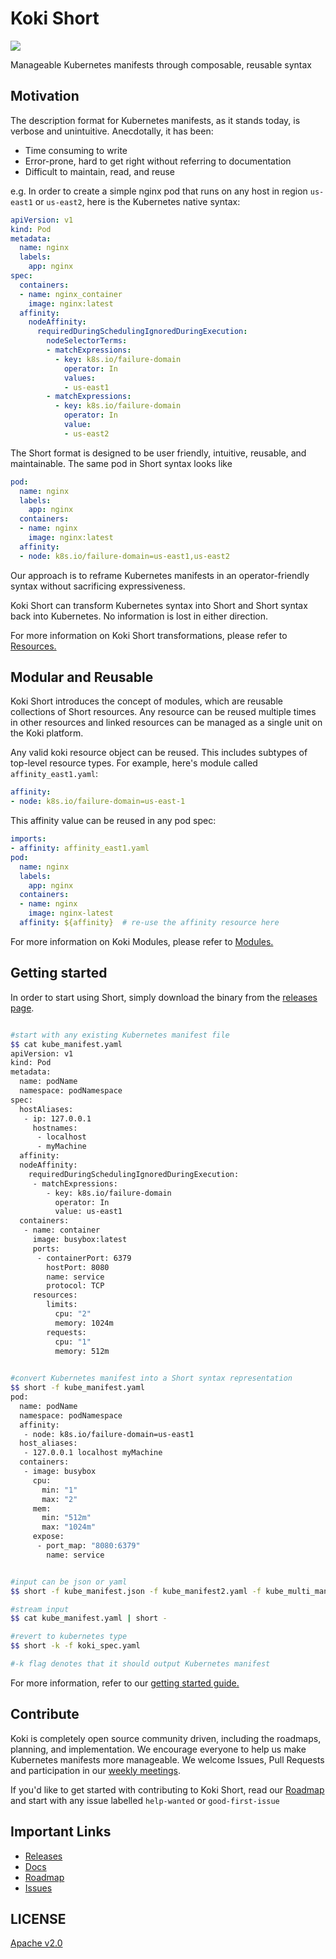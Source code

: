 # Koki Short

<img src="https://codebuild.us-east-1.amazonaws.com/badges?uuid=eyJlbmNyeXB0ZWREYXRhIjoiaFdaQUJleFNQRkI3NXdKcllWSVJ0THREYkl2WEJBTkZCRkhrWERoeUYxbjFsUTZNSEZ4WGxWZnNmcWxvenlMallELytyNTI0VSsxZ0JEV3FrOS9JYzVzPSIsIml2UGFyYW1ldGVyU3BlYyI6InFKYXBITkJ0Z3NsTkhWN0UiLCJtYXRlcmlhbFNldFNlcmlhbCI6MX0%3D&branch=master"/>

Manageable Kubernetes manifests through composable, reusable syntax

## Motivation
The description format for Kubernetes manifests, as it stands today, is verbose and unintuitive. Anecdotally, it has been:

 - Time consuming to write
 - Error-prone, hard to get right without referring to documentation
 - Difficult to maintain, read, and reuse

e.g. In order to create a simple nginx pod that runs on any host in region `us-east1` or `us-east2`, here is the Kubernetes native syntax:

```yaml
apiVersion: v1
kind: Pod
metadata:
  name: nginx
  labels:
    app: nginx
spec:
  containers:
  - name: nginx_container
    image: nginx:latest
  affinity:
    nodeAffinity:
      requiredDuringSchedulingIgnoredDuringExecution:
      	nodeSelectorTerms:
        - matchExpressions:
          - key: k8s.io/failure-domain
            operator: In
            values: 
            - us-east1
        - matchExpressions:
          - key: k8s.io/failure-domain
            operator: In
            value:
            - us-east2
```

The Short format is designed to be user friendly, intuitive, reusable, and maintainable. The same pod in Short syntax looks like

```yaml
pod:
  name: nginx
  labels:
    app: nginx
  containers:
  - name: nginx
    image: nginx:latest
  affinity:
  - node: k8s.io/failure-domain=us-east1,us-east2
```

Our approach is to reframe Kubernetes manifests in an operator-friendly syntax without sacrificing expressiveness.

Koki Short can transform Kubernetes syntax into Short and Short syntax back into Kubernetes. No information is lost in either direction.

For more information on Koki Short transformations, please refer to [Resources.](https://docs.koki.io/short/resources)

## Modular and Reusable

Koki Short introduces the concept of modules, which are reusable collections of Short resources. Any resource can be reused multiple times in other resources and linked resources can be managed as a single unit on the Koki platform. 

Any valid koki resource object can be reused. This includes subtypes of top-level resource types. For example, here's module called `affinity_east1.yaml`:

```yaml
affinity:
- node: k8s.io/failure-domain=us-east-1
```

This affinity value can be reused in any pod spec:

```yaml
imports:
- affinity: affinity_east1.yaml
pod:
  name: nginx
  labels:
    app: nginx
  containers:
  - name: nginx
    image: nginx-latest
  affinity: ${affinity}  # re-use the affinity resource here
```

For more information on Koki Modules, please refer to [Modules.](https://docs.koki.io/short/modules)

## Getting started

In order to start using Short, simply download the binary from the [releases page](https://github.com/koki/short/releases).

```sh

#start with any existing Kubernetes manifest file
$$ cat kube_manifest.yaml
apiVersion: v1
kind: Pod
metadata:
  name: podName
  namespace: podNamespace
spec:
  hostAliases:
   - ip: 127.0.0.1
     hostnames:
      - localhost
      - myMachine
  affinity:
  nodeAffinity:
    requiredDuringSchedulingIgnoredDuringExecution:
     - matchExpressions:
        - key: k8s.io/failure-domain
          operator: In
          value: us-east1
  containers:
   - name: container
     image: busybox:latest
     ports:
      - containerPort: 6379
        hostPort: 8080
        name: service
        protocol: TCP
     resources:
        limits:
          cpu: "2"
          memory: 1024m
        requests:
          cpu: "1"
          memory: 512m

     
#convert Kubernetes manifest into a Short syntax representation
$$ short -f kube_manifest.yaml
pod:
  name: podName
  namespace: podNamespace
  affinity:
   - node: k8s.io/failure-domain=us-east1
  host_aliases:
   - 127.0.0.1 localhost myMachine
  containers:
   - image: busybox
     cpu:
       min: "1"
       max: "2"
     mem:
       min: "512m"
       max: "1024m"
     expose:
      - port_map: "8080:6379"
        name: service


#input can be json or yaml
$$ short -f kube_manifest.json -f kube_manifest2.yaml -f kube_multi_manifest.yaml

#stream input
$$ cat kube_manifest.yaml | short -

#revert to kubernetes type
$$ short -k -f koki_spec.yaml

#-k flag denotes that it should output Kubernetes manifest

```

For more information, refer to our [getting started guide.](https://docs.koki.io/user-guide#getting-started)

## Contribute
Koki is completely open source community driven, including the roadmaps, planning, and implementation. We encourage everyone to help us make Kubernetes manifests more manageable. We welcome Issues, Pull Requests and participation in our [weekly meetings]().

If you'd like to get started with contributing to Koki Short, read our [Roadmap](https://github.com/koki/short/projects) and start with any issue labelled `help-wanted` or `good-first-issue`

## Important Links

- [Releases](https://github.com/koki/short/releases)
- [Docs](https://docs.koki.io/short)
- [Roadmap](https://github.com/koki/short/tree/master/releases/ROADMAP.md)
- [Issues](https://github.com/koki/short/issues)

## LICENSE
[Apache v2.0](https://github.com/koki/short/blob/master/LICENSE)
